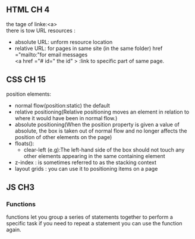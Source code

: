 ## HTML CH 4
the tage of linke:\<a\>  
there is tow URL resources :
 - absolute URL: unform resource location 
 - relative URL: for pages in same site (in the same folder)
 href ="mailto:"for email messages  
 \<a href ="\# id=\" the id\" \> :link to specific part of same page.

## CSS CH 15
position elements:
- normal flow(position:static) the default
- relative positioning(Relative positioning moves an element in relation to where it would have been in normal flow.)
- absolute positioning(When the position property is given a value of absolute, the box is taken out of normal flow and no longer affects the position of other elements on the page)
- floats():
  - clear-left (e.g):The left-hand side of the box should not touch any other elements appearing in the same containing element
- z-index : is sometimes
referred to as the stacking
context
- layout grids : you can use it to positioning items on a page

## JS CH3 
### Functions
functions let you group a series of statements together to perform a specific task if you need to repeat a statement you can use the function again.